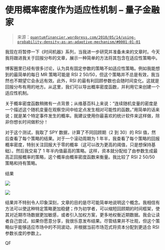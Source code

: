 <!--yml

分类：未分类

日期：2024-05-18 14:03:48

-->

# 使用概率密度作为适应性机制 – 量子金融家

> 来源：[`quantumfinancier.wordpress.com/2010/05/14/using-probability-density-as-an-adaptive-mechanism/#0001-01-01`](https://quantumfinancier.wordpress.com/2010/05/14/using-probability-density-as-an-adaptive-mechanism/#0001-01-01)

我现在将暂停一下《时间机器》系列，当我进一步研究并准备未来的文章时。今天我将跟进我关于回报分布的文章，展示一种简单的方法将其包含在适应性策略中。

博客圈里已经有很多讨论，认为具有固定参数的策略不如适应性策略。例如我能想到的最简单的每日 MR 策略可能是 RSI 2 50/50，但这个策略并不总是有效，我当然也不期望它会永远有效。此外，RSI 的最有利回顾参数也会随时间变化。这就是回报分布有用的地方。从这里，我们可以导出概率密度函数，并利用它来创建一个适应性机制。

关于概率密度函数稍微有一点背景；从维基百科上来说：“连续随机变量的密度是一个描述这个随机变量在观察空间中给定点发生相对可能性的函数。”用简单的话来说；就是某个特定事件发生的概率。我建议使用你最喜欢的统计软件来这样做，除非你想长时间做积分！

对于这个测试，我取了 SPY 数据，计算了不同回顾期（2 到 30）的 RSI 值，然后查看了每个策略的结果。对于一个滚动周期为 1 年半，我查看了每个策略的回报概率密度，特别关注回报大于零的概率（这可以改为更高的阈值，只是想保持基础）。然后我交易了 1 年半内值最高的策略。这样，资本就分配给了由参数生成最高正回报概率的策略，这个概率由概率密度函数来衡量。我比较了 RSI 2 50/50 策略和持有策略。

结果

![](https://quantumfinancier.wordpress.com/wp-content/uploads/2010/05/density-adative.png)

![](https://quantumfinancier.wordpress.com/wp-content/uploads/2010/05/density-adative-results.png)

结果并不特别令人印象深刻，文章的目的是尽可能简单地说明这个概念。我相信有方法可以使这种特定策略更加稳健；作为初学者，可以缩短回顾期的时间框架，使其对近期市场数据更加敏感，或者引入加权方案，更多地权衡近期数据。我会让读者自己尝试，如果你愿意分享，我很乐意发布结果。尽管结果并不壮观，但这个策略似乎能够适应市场中的不同波动，并根据当前市场范式将资本分配到更适合 RSI 参数长度的参数上。

QF
